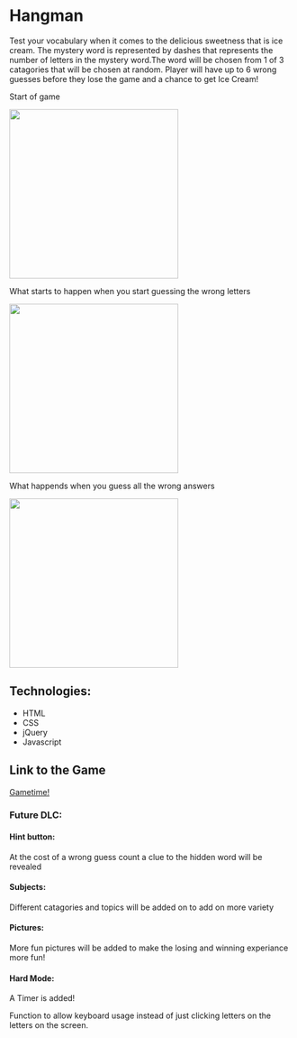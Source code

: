 <!--<Your game's title>: A description of your game. Background info of the game and screenshots are a nice touch.-->
# Hangman
Test your vocabulary when it comes to the delicious sweetness that is ice cream. The mystery word is represented by dashes that represents the number of letters in the mystery word.The word will be chosen from 1 of 3 catagories that will be chosen at random. Player will have up to 6 wrong guesses before they lose the game and a chance to get Ice Cream!

Start of game

<img src="http://i.imgur.com/4XLgY3V.png" width="300">

What starts to happen when you start guessing the wrong letters

<img src="http://i.imgur.com/ENSPV7H.png" width="300">

What happends when you guess all the wrong answers

<img src="http://i.imgur.com/XIysW09.png" width="300">
<!--<!--Technologies Used: List of the technologies used.-->

## Technologies:
* HTML 
* CSS
* jQuery 
* Javascript 

## Link to the Game

[Gametime!](https://kevin2le.github.io/Hangman/)

<!--Getting Started: Installation instructions. For your game, this section will include the link to your hosted game's site.
Next Steps: Unsolved problems and/or planned features.-->
### Future DLC:
#### Hint button: 
At the cost of a wrong guess count a clue to the hidden word will be revealed

#### Subjects: 
Different catagories and topics will be added on to add on more variety

#### Pictures: 
More fun pictures will be added to make the losing and winning experiance more fun!

#### Hard Mode: 
A Timer is added!

Function to allow keyboard usage instead of just clicking letters on the letters on the screen.